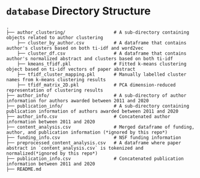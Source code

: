 # `database` Directory Structure
    .
    ├── author_clustering/                  # A sub-directory containing objects related to author clustering
        ├── cluster_by_author.csv           # A dataframe that contains author's clusters based on both ti-idf and word2vec
        ├── cluster_df.csv                  # A dataframe that contains author's normalized abstract and clusters based on both ti-idf
        ├── kmeans_tfidf.pkl                # Fitted k-means clustering object based on ti-idf vectors of paper abstract
        ├── tfidf_cluster_mapping.pkl       # Manually labelled cluster names from k-means clustering results
        ├── tfidf_matrix_2D.pkl             # PCA dimension-reduced representation of clustering results
    ├── author_info/                        # A sub-directory of author information for authors awarded between 2011 and 2020                              
    ├── publication_info/                   # A sub-directory containing publication information of authors awarded between 2011 and 2020
    ├── author_info.csv                     # Concatenated author information between 2011 and 2020
    ├── content_analysis.csv                # Merged dataframe of funding, author, and publication information (*ignored by this repo*)
    ├── funding_info.csv                    # NSF funding information 
    ├── preprocessed_content_analysis.csv   # A dataframe where paper abstract in `content_analysis.csv` is tokenized and normalized(*ignored by this repo*) 
    ├── publication_info.csv                # Concatenated publication information between 2011 and 2020
    ├── README.md
